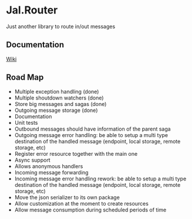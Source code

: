 # Jal.Router
Just another library to route in/out messages
## Documentation
[Wiki](https://github.com/raulnq/Jal.Router/wiki/10.-Home)
## Road Map
* Multiple exception handling (done)
* Multiple shoutdown watchers (done)
* Store big messages and sagas (done)
* Outgoing message storage (done)
* Documentation
* Unit tests
* Outbound messages should have information of the parent saga
* Outgoing message error handling: be able to setup a multi type destination of the handled message (endpoint, local storage, remote storage, etc)
* Register error resource together with the main one
* Async support
* Allows anonymous handlers
* Incoming message forwarding
* Incoming message error handling rework: be able to setup a multi type destination of the handled message (endpoint, local storage, remote storage, etc)
* Move the json serializer to its own package
* Allow customization at the moment to create resources
* Allow message consumption during scheduled periods of time